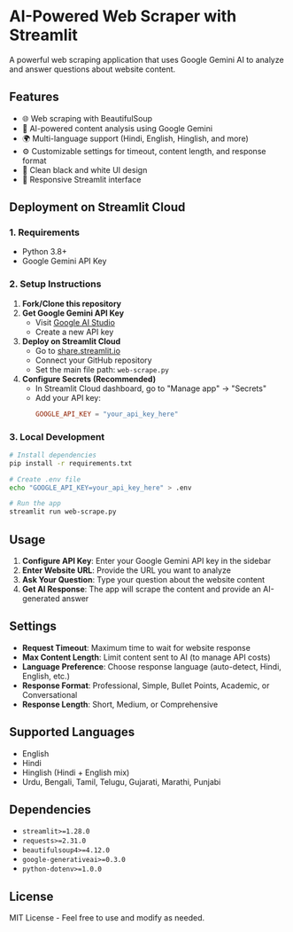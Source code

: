 # AI-Powered Web Scraper with Streamlit

A powerful web scraping application that uses Google Gemini AI to analyze and answer questions about website content.

## Features

- 🌐 Web scraping with BeautifulSoup
- 🤖 AI-powered content analysis using Google Gemini
- 🌍 Multi-language support (Hindi, English, Hinglish, and more)
- ⚙️ Customizable settings for timeout, content length, and response format
- 🎨 Clean black and white UI design
- 📱 Responsive Streamlit interface

## Deployment on Streamlit Cloud

### 1. Requirements
- Python 3.8+
- Google Gemini API Key

### 2. Setup Instructions

1. **Fork/Clone this repository**
2. **Get Google Gemini API Key**
   - Visit [Google AI Studio](https://makersuite.google.com/app/apikey)
   - Create a new API key
3. **Deploy on Streamlit Cloud**
   - Go to [share.streamlit.io](https://share.streamlit.io)
   - Connect your GitHub repository
   - Set the main file path: `web-scrape.py`
4. **Configure Secrets (Recommended)**
   - In Streamlit Cloud dashboard, go to "Manage app" → "Secrets"
   - Add your API key:
     ```toml
     GOOGLE_API_KEY = "your_api_key_here"
     ```

### 3. Local Development

```bash
# Install dependencies
pip install -r requirements.txt

# Create .env file
echo "GOOGLE_API_KEY=your_api_key_here" > .env

# Run the app
streamlit run web-scrape.py
```

## Usage

1. **Configure API Key**: Enter your Google Gemini API key in the sidebar
2. **Enter Website URL**: Provide the URL you want to analyze
3. **Ask Your Question**: Type your question about the website content
4. **Get AI Response**: The app will scrape the content and provide an AI-generated answer

## Settings

- **Request Timeout**: Maximum time to wait for website response
- **Max Content Length**: Limit content sent to AI (to manage API costs)
- **Language Preference**: Choose response language (auto-detect, Hindi, English, etc.)
- **Response Format**: Professional, Simple, Bullet Points, Academic, or Conversational
- **Response Length**: Short, Medium, or Comprehensive

## Supported Languages

- English
- Hindi
- Hinglish (Hindi + English mix)
- Urdu, Bengali, Tamil, Telugu, Gujarati, Marathi, Punjabi

## Dependencies

- `streamlit>=1.28.0`
- `requests>=2.31.0`
- `beautifulsoup4>=4.12.0`
- `google-generativeai>=0.3.0`
- `python-dotenv>=1.0.0`

## License

MIT License - Feel free to use and modify as needed.